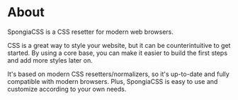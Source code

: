 # About

SpongiaCSS is a CSS resetter for modern web browsers.

CSS is a great way to style your website, but it can be counterintuitive to get started. By using a core base, you can make it easier to build the first steps and add more styles later on.

It's based on modern CSS resetters/normalizers, so it's up-to-date and fully compatible with modern browsers. Plus, SpongiaCSS is easy to use and customize according to your own needs.

